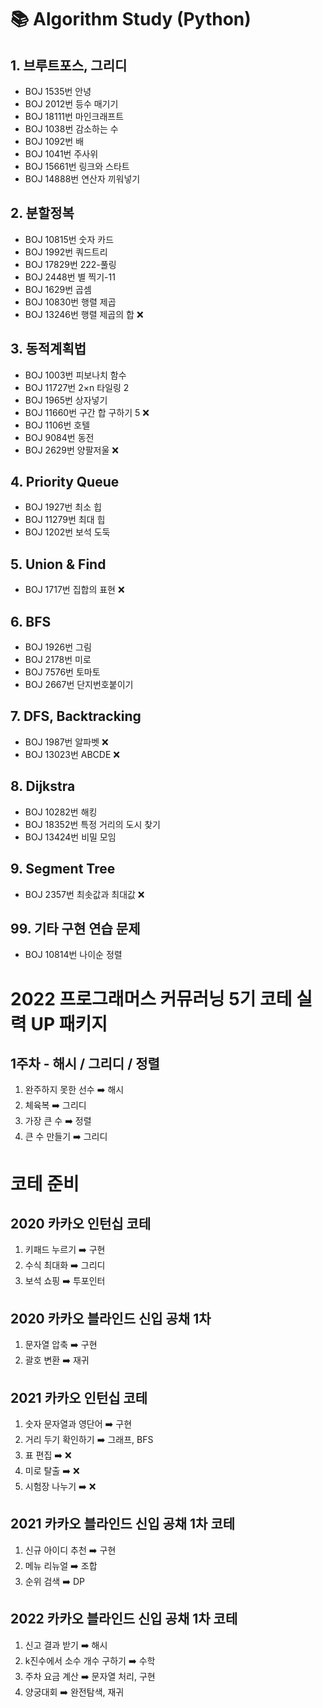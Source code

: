 # 📚 Algorithm Study (Python)

## 1. 브루트포스, 그리디

- BOJ 1535번 안녕
- BOJ 2012번 등수 매기기
- BOJ 18111번 마인크래프트
- BOJ 1038번 감소하는 수
- BOJ 1092번 배 
- BOJ 1041번 주사위
- BOJ 15661번 링크와 스타트
- BOJ 14888번 연산자 끼워넣기


## 2. 분할정복

- BOJ 10815번 숫자 카드
- BOJ 1992번 쿼드트리
- BOJ 17829번 222-풀링
- BOJ 2448번 별 찍기-11
- BOJ 1629번 곱셈
- BOJ 10830번 행렬 제곱
- BOJ 13246번 행렬 제곱의 합 ❌


## 3. 동적계획법

- BOJ 1003번 피보나치 함수
- BOJ 11727번 2×n 타일링 2
- BOJ 1965번 상자넣기
- BOJ 11660번 구간 합 구하기 5 ❌
- BOJ 1106번 호텔
- BOJ 9084번 동전
- BOJ 2629번 양팔저울 ❌


## 4. Priority Queue

- BOJ 1927번 최소 힙
- BOJ 11279번 최대 힙
- BOJ 1202번 보석 도둑


## 5. Union & Find

- BOJ 1717번 집합의 표현 ❌


## 6. BFS

- BOJ 1926번 그림
- BOJ 2178번 미로
- BOJ 7576번 토마토
- BOJ 2667번 단지번호붙이기 


## 7. DFS, Backtracking

- BOJ 1987번 알파벳 ❌
- BOJ 13023번 ABCDE ❌


## 8. Dijkstra

- BOJ 10282번 해킹
- BOJ 18352번 특정 거리의 도시 찾기
- BOJ 13424번 비밀 모임


## 9. Segment Tree

- BOJ 2357번 최솟값과 최대값 ❌


## 99. 기타 구현 연습 문제

- BOJ 10814번 나이순 정렬


# 2022 프로그래머스 커뮤러닝 5기 코테 실력 UP 패키지

## 1주차 - 해시 / 그리디 / 정렬

1. 완주하지 못한 선수 ➡️ 해시 
2. 체육복 ➡️ 그리디 
3. 가장 큰 수 ➡️ 정렬 
4. 큰 수 만들기 ➡️ 그리디 


# 코테 준비

## 2020 카카오 인턴십 코테

1. 키패드 누르기 ➡️ 구현 
2. 수식 최대화  ➡️ 그리디 
3. 보석 쇼핑 ➡️ 투포인터 


## 2020 카카오 블라인드 신입 공채 1차

1. 문자열 압축 ➡️ 구현 
2. 괄호 변환 ➡️ 재귀 


## 2021 카카오 인턴십 코테

1. 숫자 문자열과 영단어 ➡️ 구현 
2. 거리 두기 확인하기 ➡️ 그래프, BFS
3. 표 편집 ➡️  ❌ 
4. 미로 탈출 ➡️ ❌
5. 시험장 나누기 ➡️  ❌


## 2021 카카오 블라인드 신입 공채 1차 코테
1. 신규 아이디 추천 ➡️ 구현
2. 메뉴 리뉴얼 ➡️ 조합
3. 순위 검색 ➡️ DP 


## 2022 카카오 블라인드 신입 공채 1차 코테

1. 신고 결과 받기 ➡️ 해시 
2. k진수에서 소수 개수 구하기 ➡️ 수학 
3. 주차 요금 계산 ➡️ 문자열 처리, 구현 
4. 양궁대회 ➡️ 완전탐색, 재귀 